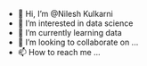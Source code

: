 - 👋 Hi, I’m @Nilesh Kulkarni
- 👀 I’m interested in data science
- 🌱 I’m currently learning data
- 💞️ I’m looking to collaborate on ...
- 📫 How to reach me ...

<!---
Nileshnesk/Nileshnesk is a ✨ special ✨ repository because its `README.md` (this file) appears on your GitHub profile.
You can click the Preview link to take a look at your changes.
--->
